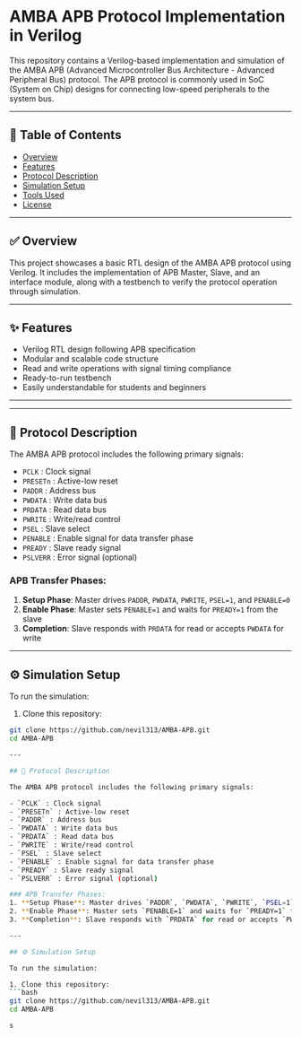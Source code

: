 # AMBA APB Protocol Implementation in Verilog

This repository contains a Verilog-based implementation and simulation of the AMBA APB (Advanced Microcontroller Bus Architecture - Advanced Peripheral Bus) protocol. The APB protocol is commonly used in SoC (System on Chip) designs for connecting low-speed peripherals to the system bus.

---

## 📌 Table of Contents
- [Overview](#overview)
- [Features](#features)
- [Protocol Description](#protocol-description)
- [Simulation Setup](#simulation-setup)
- [Tools Used](#tools-used)
- [License](#license)

---

## ✅ Overview

This project showcases a basic RTL design of the AMBA APB protocol using Verilog. It includes the implementation of APB Master, Slave, and an interface module, along with a testbench to verify the protocol operation through simulation.

---

## ✨ Features

- Verilog RTL design following APB specification
- Modular and scalable code structure
- Read and write operations with signal timing compliance
- Ready-to-run testbench
- Easily understandable for students and beginners

---

---

## 📘 Protocol Description

The AMBA APB protocol includes the following primary signals:

- `PCLK` : Clock signal
- `PRESETn` : Active-low reset
- `PADDR` : Address bus
- `PWDATA` : Write data bus
- `PRDATA` : Read data bus
- `PWRITE` : Write/read control
- `PSEL` : Slave select
- `PENABLE` : Enable signal for data transfer phase
- `PREADY` : Slave ready signal
- `PSLVERR` : Error signal (optional)

### APB Transfer Phases:
1. **Setup Phase**: Master drives `PADDR`, `PWDATA`, `PWRITE`, `PSEL=1`, and `PENABLE=0`
2. **Enable Phase**: Master sets `PENABLE=1` and waits for `PREADY=1` from the slave
3. **Completion**: Slave responds with `PRDATA` for read or accepts `PWDATA` for write

---

## ⚙️ Simulation Setup

To run the simulation:

1. Clone this repository:
```bash
git clone https://github.com/nevil313/AMBA-APB.git
cd AMBA-APB

---

## 📘 Protocol Description

The AMBA APB protocol includes the following primary signals:

- `PCLK` : Clock signal
- `PRESETn` : Active-low reset
- `PADDR` : Address bus
- `PWDATA` : Write data bus
- `PRDATA` : Read data bus
- `PWRITE` : Write/read control
- `PSEL` : Slave select
- `PENABLE` : Enable signal for data transfer phase
- `PREADY` : Slave ready signal
- `PSLVERR` : Error signal (optional)

### APB Transfer Phases:
1. **Setup Phase**: Master drives `PADDR`, `PWDATA`, `PWRITE`, `PSEL=1`, and `PENABLE=0`
2. **Enable Phase**: Master sets `PENABLE=1` and waits for `PREADY=1` from the slave
3. **Completion**: Slave responds with `PRDATA` for read or accepts `PWDATA` for write

---

## ⚙️ Simulation Setup

To run the simulation:

1. Clone this repository:
```bash
git clone https://github.com/nevil313/AMBA-APB.git
cd AMBA-APB

s


